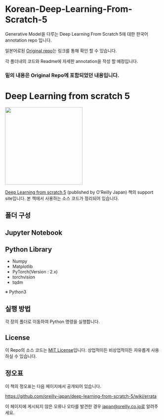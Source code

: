 # Korean-Deep-Learning-From-Scratch-5
Generative Model을 다루는 Deep Learning From Scratch 5에 대한 한국어 annotation repo 입니다.

일본어로된 <a href='https://github.com/oreilly-japan/deep-learning-from-scratch-5' target='_blank'>Original repo</a>는 링크를 통해 확인 할 수 있습니다.  

각 폴더내의 코드와 Readme에 자세한 annotation을 작성 할 예정입니다.  

### 밑의 내용은 Original Repo에 포함되었던 내용입니다.  

# Deep Learning from scratch 5

<img src="https://m.media-amazon.com/images/I/71O3SsMiclL._SL1500_.jpg" width=250>

<a href='https://www.amazon.co.jp/dp/4814400594/' target='_blank'> Deep Learning from scratch 5</a> (published by O'Reilly Japan) 책의 support site입니다. 본 책에서 사용하는 소스 코드가 정리되어 있습니다.

## 폴더 구성

## Jupyter Notebook

## Python Library
* Numpy
* Matplotlib
* PyTorch(Version : 2.x)
* torchvision
* tqdm

※ Python3

## 실행 방법
각 장의 폴더로 이동하여 Python 명령을 실행합니다.

## License
이 Repo의 소스 코드는 <a href='https://opensource.org/license/mit/' target='_blank'>MIT License</a>입니다. 상업적이든 비상업적이든 자유롭게 사용하실 수 있습니다.

## 정오표
이 책의 정오표는 다음 페이지에서 공개되어 있습니다.

https://github.com/oreilly-japan/deep-learning-from-scratch-5/wiki/errata
  
이 페이지에 게시되지 않은 오류나 오타를 발견한 경우 japan@oreilly.co.jp로 알려주세요.
